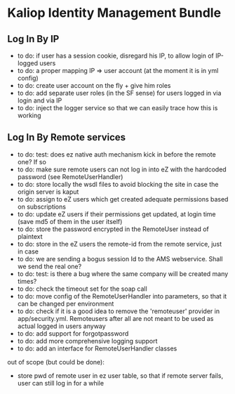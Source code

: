 Kaliop Identity Management Bundle
=================================

## Log In By IP

- to do: if user has a session cookie, disregard his IP, to allow login of IP-logged users
- to do: a proper mapping IP => user account (at the moment it is in yml config)
- to do: create user account on the fly + give him roles
- to do: add separate user roles (in the SF sense) for users logged in via login and via IP
- to do: inject the logger service so that we can easily trace how this is working

## Log In By Remote services

- to do: test: does ez native auth mechanism kick in before the remote one? If so
- to do: make sure remote users can not log in into eZ with the hardcoded password (see RemoteUserHandler)
- to do: store locally the wsdl files to avoid blocking the site in case the origin server is kaput
- to do: assign to eZ users which get created adequate permissions based on subscriptions
- to do: update eZ users if their permissions get updated, at login time (save md5 of them in the user itself)
- to do: store the password encrypted in the RemoteUser instead of plaintext
- to do: store in the eZ users the remote-id from the remote service, just in case
- to do: we are sending a bogus session Id to the AMS webservice. Shall we send the real one?
- to do: test: is there a bug where the same company will be created many times?
- to do: check the timeout set for the soap call
- to do: move config of the RemoteUserHandler into parameters, so that it can be changed per environment
- to do: check if it is a good idea to remove the 'remoteuser' provider in app/security.yml. Remoteusers after all are
         not meant to be used as actual logged in users anyway
- to do: add support for forgotpassword
- to do: add more comprehensive logging support
- to do: add an interface for RemoteUserHandler classes

out of scope (but could be done):
- store pwd of remote user in ez user table, so that if remote server fails, user can still log in for a while
